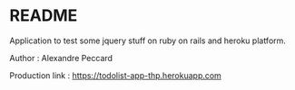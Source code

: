 # README

Application to test some jquery stuff on ruby on rails and heroku platform.

Author : Alexandre Peccard

Production link : https://todolist-app-thp.herokuapp.com
